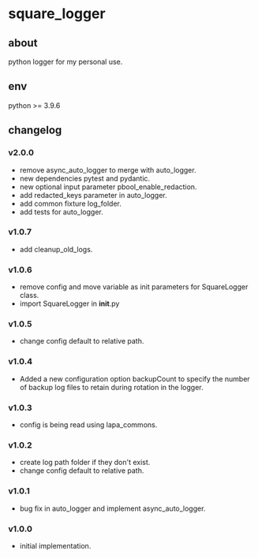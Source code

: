# square_logger

## about

python logger for my personal use.

## env

python >= 3.9.6

## changelog

### v2.0.0

- remove async_auto_logger to merge with auto_logger.
- new dependencies pytest and pydantic.
- new optional input parameter pbool_enable_redaction.
- add redacted_keys parameter in auto_logger.
- add common fixture log_folder.
- add tests for auto_logger.

### v1.0.7

- add cleanup_old_logs.

### v1.0.6

- remove config and move variable as init parameters for SquareLogger class.
- import SquareLogger in __init__.py

### v1.0.5

- change config default to relative path.

### v1.0.4

- Added a new configuration option backupCount to specify the number of backup log files to retain during rotation in
  the logger.

### v1.0.3

- config is being read using lapa_commons.

### v1.0.2

- create log path folder if they don't exist.
- change config default to relative path.

### v1.0.1

- bug fix in auto_logger and implement async_auto_logger.

### v1.0.0

- initial implementation.
